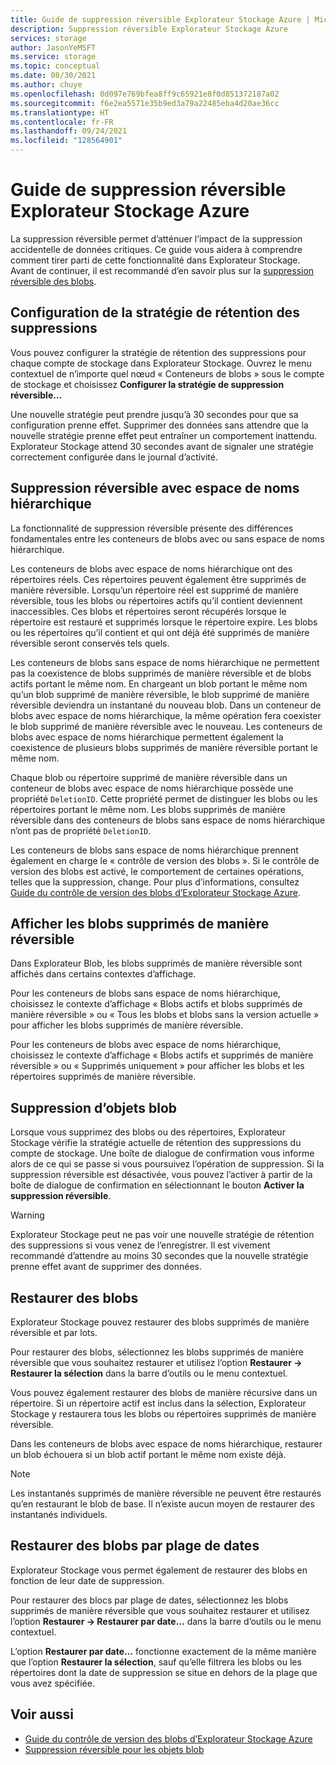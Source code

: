 ```yaml
---
title: Guide de suppression réversible Explorateur Stockage Azure | Microsoft Docs
description: Suppression réversible Explorateur Stockage Azure
services: storage
author: JasonYeMSFT
ms.service: storage
ms.topic: conceptual
ms.date: 08/30/2021
ms.author: chuye
ms.openlocfilehash: 0d097e769bfea8ff9c65921e8f0d851372187a02
ms.sourcegitcommit: f6e2ea5571e35b9ed3a79a22485eba4d20ae36cc
ms.translationtype: HT
ms.contentlocale: fr-FR
ms.lasthandoff: 09/24/2021
ms.locfileid: "128564901"
---
```

# <a name="azure-storage-explorer-soft-delete-guide"></a>Guide de suppression réversible Explorateur Stockage Azure

La suppression réversible permet d’atténuer l’impact de la suppression accidentelle de données critiques. Ce guide vous aidera à comprendre comment tirer parti de cette fonctionnalité dans Explorateur Stockage. Avant de continuer, il est recommandé d’en savoir plus sur la [suppression réversible des blobs](../blobs/soft-delete-blob-overview.md).

## <a name="configuring-delete-retention-policy"></a>Configuration de la stratégie de rétention des suppressions

Vous pouvez configurer la stratégie de rétention des suppressions pour chaque compte de stockage dans Explorateur Stockage. Ouvrez le menu contextuel de n’importe quel nœud « Conteneurs de blobs » sous le compte de stockage et choisissez **Configurer la stratégie de suppression réversible…**

Une nouvelle stratégie peut prendre jusqu’à 30 secondes pour que sa configuration prenne effet. Supprimer des données sans attendre que la nouvelle stratégie prenne effet peut entraîner un comportement inattendu. Explorateur Stockage attend 30 secondes avant de signaler une stratégie correctement configurée dans le journal d’activité.

## <a name="soft-delete-with-hierarchical-namespace-enabled"></a>Suppression réversible avec espace de noms hiérarchique

La fonctionnalité de suppression réversible présente des différences fondamentales entre les conteneurs de blobs avec ou sans espace de noms hiérarchique.

Les conteneurs de blobs avec espace de noms hiérarchique ont des répertoires réels. Ces répertoires peuvent également être supprimés de manière réversible. Lorsqu’un répertoire réel est supprimé de manière réversible, tous les blobs ou répertoires actifs qu’il contient deviennent inaccessibles. Ces blobs et répertoires seront récupérés lorsque le répertoire est restauré et supprimés lorsque le répertoire expire. Les blobs ou les répertoires qu’il contient et qui ont déjà été supprimés de manière réversible seront conservés tels quels.

Les conteneurs de blobs sans espace de noms hiérarchique ne permettent pas la coexistence de blobs supprimés de manière réversible et de blobs actifs portant le même nom. En chargeant un blob portant le même nom qu’un blob supprimé de manière réversible, le blob supprimé de manière réversible deviendra un instantané du nouveau blob. Dans un conteneur de blobs avec espace de noms hiérarchique, la même opération fera coexister le blob supprimé de manière réversible avec le nouveau. Les conteneurs de blobs avec espace de noms hiérarchique permettent également la coexistence de plusieurs blobs supprimés de manière réversible portant le même nom.

Chaque blob ou répertoire supprimé de manière réversible dans un conteneur de blobs avec espace de noms hiérarchique possède une propriété `DeletionID`. Cette propriété permet de distinguer les blobs ou les répertoires portant le même nom. Les blobs supprimés de manière réversible dans des conteneurs de blobs sans espace de noms hiérarchique n’ont pas de propriété `DeletionID`.

Les conteneurs de blobs sans espace de noms hiérarchique prennent également en charge le « contrôle de version des blobs ». Si le contrôle de version des blobs est activé, le comportement de certaines opérations, telles que la suppression, change. Pour plus d’informations, consultez [Guide du contrôle de version des blobs d’Explorateur Stockage Azure](./storage-explorer-blob-versioning.md).

## <a name="view-soft-deleted-blobs"></a>Afficher les blobs supprimés de manière réversible

Dans Explorateur Blob, les blobs supprimés de manière réversible sont affichés dans certains contextes d’affichage.

Pour les conteneurs de blobs sans espace de noms hiérarchique, choisissez le contexte d’affichage « Blobs actifs et blobs supprimés de manière réversible » ou « Tous les blobs et blobs sans la version actuelle » pour afficher les blobs supprimés de manière réversible.

Pour les conteneurs de blobs avec espace de noms hiérarchique, choisissez le contexte d’affichage « Blobs actifs et supprimés de manière réversible » ou « Supprimés uniquement » pour afficher les blobs et les répertoires supprimés de manière réversible.

## <a name="delete-blobs"></a>Suppression d’objets blob

Lorsque vous supprimez des blobs ou des répertoires, Explorateur Stockage vérifie la stratégie actuelle de rétention des suppressions du compte de stockage. Une boîte de dialogue de confirmation vous informe alors de ce qui se passe si vous poursuivez l’opération de suppression. Si la suppression réversible est désactivée, vous pouvez l’activer à partir de la boîte de dialogue de confirmation en sélectionnant le bouton **Activer la suppression réversible**.

> [!WARNING]
> Explorateur Stockage peut ne pas voir une nouvelle stratégie de rétention des suppressions si vous venez de l’enregistrer. Il est vivement recommandé d’attendre au moins 30 secondes que la nouvelle stratégie prenne effet avant de supprimer des données.

## <a name="undelete-blobs"></a>Restaurer des blobs

Explorateur Stockage pouvez restaurer des blobs supprimés de manière réversible et par lots.

Pour restaurer des blobs, sélectionnez les blobs supprimés de manière réversible que vous souhaitez restaurer et utilisez l’option **Restaurer → Restaurer la sélection** dans la barre d’outils ou le menu contextuel.

Vous pouvez également restaurer des blobs de manière récursive dans un répertoire. Si un répertoire actif est inclus dans la sélection, Explorateur Stockage y restaurera tous les blobs ou répertoires supprimés de manière réversible.

Dans les conteneurs de blobs avec espace de noms hiérarchique, restaurer un blob échouera si un blob actif portant le même nom existe déjà.

> [!NOTE]
> Les instantanés supprimés de manière réversible ne peuvent être restaurés qu’en restaurant le blob de base. Il n’existe aucun moyen de restaurer des instantanés individuels.

## <a name="undelete-blobs-by-date-range"></a>Restaurer des blobs par plage de dates

Explorateur Stockage vous permet également de restaurer des blobs en fonction de leur date de suppression.

Pour restaurer des blocs par plage de dates, sélectionnez les blobs supprimés de manière réversible que vous souhaitez restaurer et utilisez l’option **Restaurer → Restaurer par date…** dans la barre d’outils ou le menu contextuel.

L’option **Restaurer par date…** fonctionne exactement de la même manière que l’option **Restaurer la sélection**, sauf qu’elle filtrera les blobs ou les répertoires dont la date de suppression se situe en dehors de la plage que vous avez spécifiée.

## <a name="see-also"></a>Voir aussi

- [Guide du contrôle de version des blobs d’Explorateur Stockage Azure](./storage-explorer-blob-versioning.md)
- [Suppression réversible pour les objets blob](../blobs/soft-delete-blob-overview.md)
